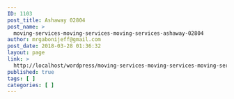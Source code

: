 ```yaml
---
ID: 1103
post_title: Ashaway 02804
post_name: >
  moving-services-moving-services-moving-services-ashaway-02804
author: mrgabonijeff@gmail.com
post_date: 2018-03-28 01:36:32
layout: page
link: >
  http://localhost/wordpress/moving-services-moving-services-moving-services-ashaway-02804/
published: true
tags: [ ]
categories: [ ]
---
```

